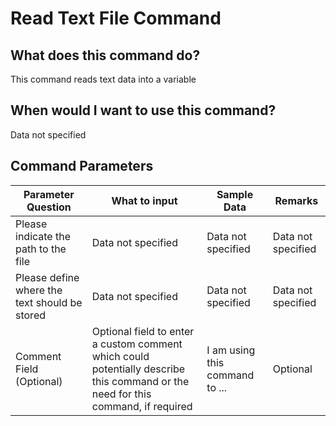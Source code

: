 <!--TITLE: Read Text File Command -->
<!-- SUBTITLE: a command in the Text File Commands group -->
# Read Text File Command


## What does this command do?
This command reads text data into a variable


## When would I want to use this command?
Data not specified


## Command Parameters
| Parameter Question   	| What to input  	|  Sample Data 	| Remarks  	|
| ---                    | ---               | ---           | ---       |
|Please indicate the path to the file|Data not specified|Data not specified|Data not specified|
|Please define where the text should be stored|Data not specified|Data not specified|Data not specified|
|Comment Field (Optional)|Optional field to enter a custom comment which could potentially describe this command or the need for this command, if required|I am using this command to ...|Optional|


